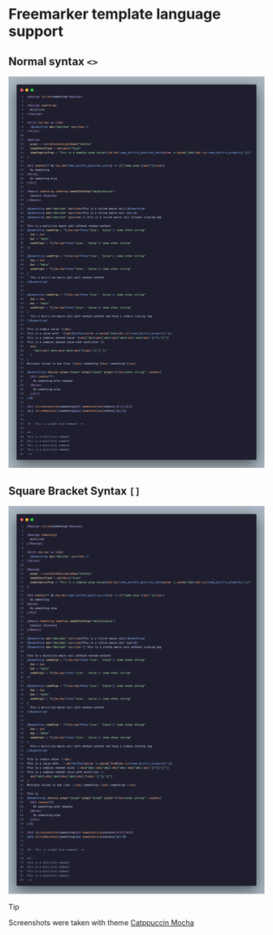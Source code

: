 # Freemarker template language support

## Normal syntax `<>`

![Normal Syntax](./normal-syntax.png)

## Square Bracket Syntax `[]`

![Square Bracket Syntax](./bracket-syntax.png)

> [!TIP]
> Screenshots were taken with theme [Catppuccin Mocha](https://marketplace.visualstudio.com/items?itemName=Catppuccin.catppuccin-vsc)
